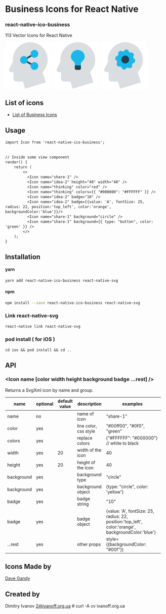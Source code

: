 # Business Icons for React Native

### react-native-ico-business

113 Vector Icons for React Native

<img src="./static/share-1.png" alt="share-1" width="150" height="150"> <img src="./static/idea-2.png" alt="idea-2" width="150" height="150"> <img src="./static/thinking.png" alt="thinking" width="150" height="150">

## List of icons

- [List of Business Icons](http://ico.simpleness.org/pack/business)

## Usage

```
import Icon from 'react-native-ico-business';


// Inside some view component
render() {
    return (
        <>
          <Icon name="share-1" />
          <Icon name="idea-2" height="40" width="40" />
          <Icon name="thinking" color="red" />
          <Icon name="thinking" colors={{ "#000000": "#FFFFFF" }} />
          <Icon name="idea-2" badge="10" />
          <Icon name="idea-2" badge={{value: 'A', fontSize: 25, radius: 22, position:'top_left', color:'orange', backgroundColor:'blue'}}/>
          <Icon name="share-1" background="circle" />
          <Icon name="share-1" background={{ type: "button", color: 'green' }} />
        </>
    );
}

```

## Installation

#### yarn

```bash
yarn add react-native-ico-business react-native-svg
```

#### npm

```bash
npm install --save react-native-ico-business react-native-svg
```

### Link react-native-svg

```bash
react-native link react-native-svg
```

### pod install ( for iOS )

```
cd ios && pod install && cd ..
```

## API

### <Icon name [color width height background badge ...rest] />

Returns a SvgXml icon by name and group.

 name | optional | default value | description | examples
------|----------|---------------|-------------|---------
name | no |  | name of icon | "share-1"
color | yes | | line color, css style | "#00ff00", "#0f0", "green"
colors | yes | | replace colors | {"#FFFFFF": "#000000"} // white to black
width | yes | 20 | width of the icon | 40
height | yes | 20 | height of the icon | 40
background | yes | | background type | "circle"
background | yes | | background object | {type: "circle", color: 'yellow'}
badge | yes | | badge string | "10"
badge | yes | | badge object | {value: 'A', fontSize: 25, radius: 22, position:'top_left', color:'orange', backgroundColor:'blue'}
...rest | yes | | other props | style={{backgroundColor: "#00f"}}

## Icons Made by

[Dave Gandy](https://www.flaticon.com/authors/dave-gandy)

## Created by

Dimitry Ivanov <2@ivanoff.org.ua> # curl -A cv ivanoff.org.ua
